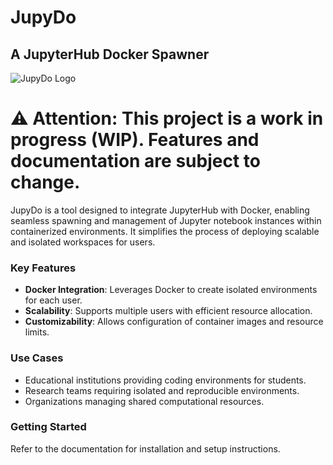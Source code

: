 # JupyDo
## A JupyterHub Docker Spawner

![JupyDo Logo](https://i.imgur.com/7AEEHWD.jpeg "JupyDo Logo")

# ⚠️ **Attention:** This project is a work in progress (WIP). Features and documentation are subject to change.

JupyDo is a tool designed to integrate JupyterHub with Docker, enabling seamless spawning and management of Jupyter notebook instances within containerized environments. It simplifies the process of deploying scalable and isolated workspaces for users.

### Key Features
- **Docker Integration**: Leverages Docker to create isolated environments for each user.
- **Scalability**: Supports multiple users with efficient resource allocation.
- **Customizability**: Allows configuration of container images and resource limits.

### Use Cases
- Educational institutions providing coding environments for students.
- Research teams requiring isolated and reproducible environments.
- Organizations managing shared computational resources.

### Getting Started
Refer to the documentation for installation and setup instructions.

